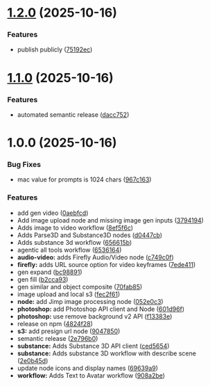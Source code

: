 # [1.2.0](https://github.com/ahmed-musallam/n8n-nodes-adobe-firefly/compare/v1.1.0...v1.2.0) (2025-10-16)


### Features

* publish publicly ([75192ec](https://github.com/ahmed-musallam/n8n-nodes-adobe-firefly/commit/75192ec3d816ab4991089e86dae4267232ac47f6))

# [1.1.0](https://github.com/ahmed-musallam/n8n-nodes-adobe-firefly/compare/v1.0.0...v1.1.0) (2025-10-16)


### Features

* automated semantic release ([dacc752](https://github.com/ahmed-musallam/n8n-nodes-adobe-firefly/commit/dacc752aa86067a246310818c3868209afec5f92))

# 1.0.0 (2025-10-16)


### Bug Fixes

* mac value for prompts is 1024 chars ([967c163](https://github.com/ahmed-musallam/n8n-nodes-adobe-firefly/commit/967c1639cb56189e25fcc4bf5b8b364ca2b335ab))


### Features

* add gen video ([0aebfcd](https://github.com/ahmed-musallam/n8n-nodes-adobe-firefly/commit/0aebfcdbfce2d4bb37892decbcb5ff46ddb35fd3))
* Add image upload node and missing image gen inputs ([3794194](https://github.com/ahmed-musallam/n8n-nodes-adobe-firefly/commit/3794194eab524eb0e88138b1d5259ec2c694f56b))
* Adds image to video workflow ([8ef5f6c](https://github.com/ahmed-musallam/n8n-nodes-adobe-firefly/commit/8ef5f6c85f595d5641eac3c1473dcceec99adb4a))
* Adds Parse3D and Substance3D nodes ([d0447cb](https://github.com/ahmed-musallam/n8n-nodes-adobe-firefly/commit/d0447cb6318f6c99841224b785ecca1077f93980))
* Adds substance 3d workflow ([656615b](https://github.com/ahmed-musallam/n8n-nodes-adobe-firefly/commit/656615b376683fe1d62d7cf38561defd4a770d7c))
* agentic all tools workflow ([6536164](https://github.com/ahmed-musallam/n8n-nodes-adobe-firefly/commit/6536164bffa627566d3a2ab76813fcf0299e82b9))
* **audio-video:** adds Firefly Audio/Video node ([c749c0f](https://github.com/ahmed-musallam/n8n-nodes-adobe-firefly/commit/c749c0f335b9adadc17fc66d4366c65e0e78d5ac))
* **firefly:** adds URL source option for video keyframes ([7ede411](https://github.com/ahmed-musallam/n8n-nodes-adobe-firefly/commit/7ede4112d8302f0299524198a81bc7287d6c7c0a))
* gen expand ([bc98891](https://github.com/ahmed-musallam/n8n-nodes-adobe-firefly/commit/bc98891b1a54897308da5d19e345db995dad4662))
* gen fill ([b2cca93](https://github.com/ahmed-musallam/n8n-nodes-adobe-firefly/commit/b2cca93c58d4f3845c18df0243f2337725213e87))
* gen similar and object composite ([70fab85](https://github.com/ahmed-musallam/n8n-nodes-adobe-firefly/commit/70fab85e31afdfaf7e9b3f242d781bb13111f800))
* image upload and local s3 ([fec2f61](https://github.com/ahmed-musallam/n8n-nodes-adobe-firefly/commit/fec2f6197add9f385b02b70df64554eb294301ab))
* **node:** add Jimp image processing node ([052e0c3](https://github.com/ahmed-musallam/n8n-nodes-adobe-firefly/commit/052e0c3beea974cc0cc39e4be80cfe94ea2671f7))
* **photoshop:** add Photoshop API client and Node ([601d96f](https://github.com/ahmed-musallam/n8n-nodes-adobe-firefly/commit/601d96f43a5f05626307f2f4e39d664433ee785c))
* **photoshop:** use remove background v2 API ([f13383e](https://github.com/ahmed-musallam/n8n-nodes-adobe-firefly/commit/f13383ea43db40f8288d0188a79eb437a71253d4))
* release on npm ([4824f28](https://github.com/ahmed-musallam/n8n-nodes-adobe-firefly/commit/4824f28f4bd230eb9e8df2d44b5a8856614bdcc2))
* **s3:** add presign url node ([9047850](https://github.com/ahmed-musallam/n8n-nodes-adobe-firefly/commit/9047850a58a3656d843f3752ea7fcf68ffc441e6))
* semantic release ([2e796b0](https://github.com/ahmed-musallam/n8n-nodes-adobe-firefly/commit/2e796b0c3023ee8863f599f30ab43244e1839b8e))
* **substance:** Adds Substance 3D API client ([ced5654](https://github.com/ahmed-musallam/n8n-nodes-adobe-firefly/commit/ced56545f8cf7fa16f47f5414e8ff38fcac2b349))
* **substance:** Adds substance 3D workflow with describe scene ([2e0b45d](https://github.com/ahmed-musallam/n8n-nodes-adobe-firefly/commit/2e0b45d9ce10f7956cddd99154338309c2cb209f))
* update node icons and display names ([69639a9](https://github.com/ahmed-musallam/n8n-nodes-adobe-firefly/commit/69639a91156882619632ce39f61be589f5a3e15b))
* **workflow:** Adds Text to Avatar workflow ([908a2be](https://github.com/ahmed-musallam/n8n-nodes-adobe-firefly/commit/908a2be8c982eb0edc62ef3bf373d619a400d0a9))

